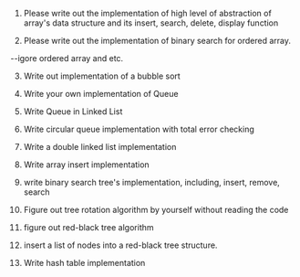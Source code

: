 1. Please write out the implementation of high level of abstraction of array's data structure and its insert, search, delete, display function

2. Please write out the implementation of binary search for ordered array.

--igore ordered array and etc.

3. Write out implementation of a bubble sort

4. Write your own implementation of Queue

5. Write Queue in Linked List

6. Write circular queue implementation with total error checking

7. Write a double linked list implementation

8. Write array insert implementation

9. write binary search tree's implementation, including, insert, remove, search

10. Figure out tree rotation algorithm by yourself without reading the code 

11. figure out red-black tree algorithm

12. insert a list of nodes into a red-black tree structure.

13. Write hash table implementation
